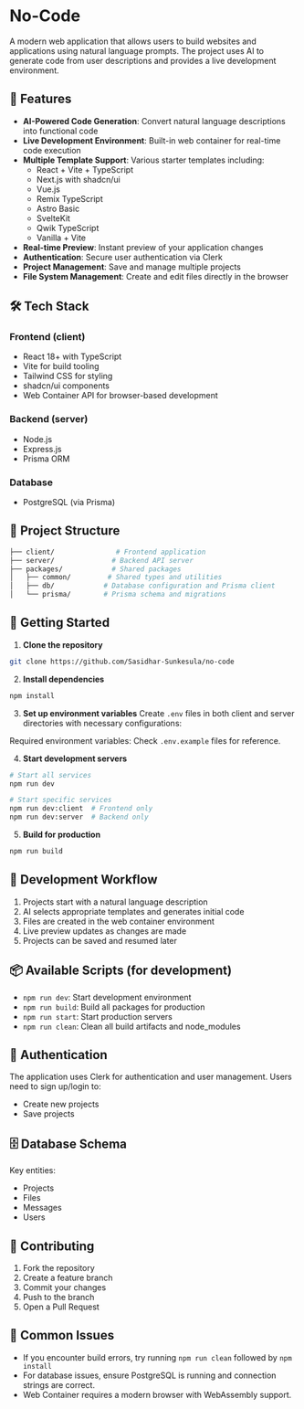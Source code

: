 # No-Code

A modern web application that allows users to build websites and applications using natural language prompts. The project uses AI to generate code from user descriptions and provides a live development environment.

## 🚀 Features

- **AI-Powered Code Generation**: Convert natural language descriptions into functional code
- **Live Development Environment**: Built-in web container for real-time code execution
- **Multiple Template Support**: Various starter templates including:
  - React + Vite + TypeScript
  - Next.js with shadcn/ui
  - Vue.js
  - Remix TypeScript
  - Astro Basic
  - SvelteKit
  - Qwik TypeScript
  - Vanilla + Vite
- **Real-time Preview**: Instant preview of your application changes
- **Authentication**: Secure user authentication via Clerk
- **Project Management**: Save and manage multiple projects
- **File System Management**: Create and edit files directly in the browser

## 🛠 Tech Stack

### Frontend (client)

- React 18+ with TypeScript
- Vite for build tooling
- Tailwind CSS for styling
- shadcn/ui components
- Web Container API for browser-based development

### Backend (server)

- Node.js
- Express.js
- Prisma ORM

### Database

- PostgreSQL (via Prisma)

## 📁 Project Structure

```bash
├── client/               # Frontend application
├── server/              # Backend API server
├── packages/            # Shared packages
│   ├── common/         # Shared types and utilities
│   ├── db/            # Database configuration and Prisma client
│   └── prisma/        # Prisma schema and migrations
```

## 🚀 Getting Started

1. **Clone the repository**

```bash
git clone https://github.com/Sasidhar-Sunkesula/no-code
```

2. **Install dependencies**

```bash
npm install
```

3. **Set up environment variables**
Create `.env` files in both client and server directories with necessary configurations:

Required environment variables: Check `.env.example` files for reference.

4. **Start development servers**

```bash
# Start all services
npm run dev

# Start specific services
npm run dev:client  # Frontend only
npm run dev:server  # Backend only
```

5. **Build for production**

```bash
npm run build
```

## 🔄 Development Workflow

1. Projects start with a natural language description
2. AI selects appropriate templates and generates initial code
3. Files are created in the web container environment
4. Live preview updates as changes are made
5. Projects can be saved and resumed later

## 📦 Available Scripts (for development)

- `npm run dev`: Start development environment
- `npm run build`: Build all packages for production
- `npm run start`: Start production servers
- `npm run clean`: Clean all build artifacts and node_modules

## 🔐 Authentication

The application uses Clerk for authentication and user management. Users need to sign up/login to:

- Create new projects
- Save projects

## 🗄️ Database Schema

Key entities:

- Projects
- Files
- Messages
- Users

## 🤝 Contributing

1. Fork the repository
2. Create a feature branch
3. Commit your changes
4. Push to the branch
5. Open a Pull Request

## 🚨 Common Issues

- If you encounter build errors, try running `npm run clean` followed by `npm install`
- For database issues, ensure PostgreSQL is running and connection strings are correct.
- Web Container requires a modern browser with WebAssembly support.
